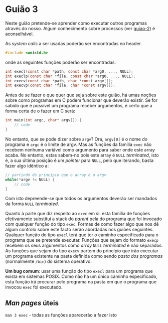 # Guião 3

Neste guião pretende-se aprender como executar outros programas através do nosso. Algum conhecimento sobre processos (ver [guiao-2](../guiao-2/)) é aconselhável.

As _system calls_ a ser usadas poderão ser encontradas no header
```c
#include <unistd.h>
```
onde as seguintes funções poderão ser encontradas:
```c
int execl(const char *path, const char *arg0, ..., NULL);
int execlp(const char *file, const char *arg0, ..., NULL);
int execv(const char *path, char *const argv[]);
int execvp(const char *file, char *const argv[]);
```
Antes de se fazer o que quer que seja sobre este guião, há umas noções sobre como programas em C podem funcionar que deverão existir.
Se for sabido que é possível um programa receber argumentos, é certo que a forma certa de o fazer em C será:
```c
int main(int argc, char* argv[]) {
    // code
}
```
No entanto, que se pode dizer sobre `argv`? Ora, `argv[0]` é o nome do programa e `argc` é o limite de argv. Mas as funções da família `exec` não recebem nenhuma variável como argumento para saber onde este array acaba. No entanto, estas sabem-no pois este array é `NULL` _terminated_, isto é, a sua última posição é um _pointer_ para `NULL`, pelo que iterando, basta fazer algo idêntico a:
```c
// partindo do princípio que o array é o argv
while(*argv != NULL) {
    // code
}
```
Com isto depreende-se que todos os argumentos deverão ser mandados da forma `NULL` _terminated_.

Quanto à parte que diz respeito ao `exec` em si: esta família de funções efetivamente substitui a stack do _parent_ pela do programa que foi invocado com qualquer função do tipo `exec`. Formas de como fazer algo que nos dê algum controlo sobre este facto serão abordadas nos guiões seguintes.
Qualquer função do tipo `execl` terá que ter o caminho especificado para o programa que se pretende executar.
Funções que sejam do formato `execp` recebem os seus argumentos como _array_ `NULL` _terminated_ e não separados.
As funções que sejam do tipo `execv` partem do princípio que irão executar um programa existente na pasta definida como sendo _pasta dos programas_ (normalmente `/bin`) do sistema operativo.

**Um bug comum**: usar uma função do tipo `execl` para um programa que exista em sistemas POSIX. Como não há um único caminho especificado, esta função irá procurar pelo programa na pasta em que o programa que invocou `exec` foi executado.

## _Man pages_ úteis

`man 3 exec` - todas as funções aparecerão a fazer isto